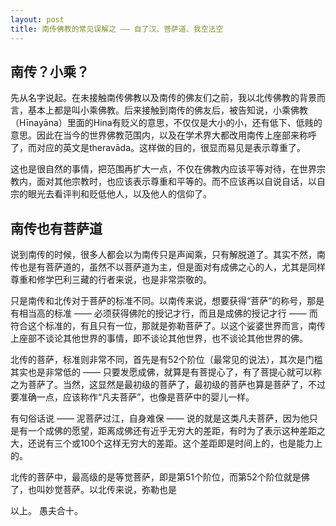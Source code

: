 ```yaml
---
layout: post
title: 南传佛教的常见误解之 —— 自了汉、菩萨道、我空法空
---
```


## 南传？小乘？

先从名字说起。在未接触南传佛教以及南传的佛友们之前，我以北传佛教的背景而言，基本上都是叫小乘佛教。后来接触到南传的佛友后，被告知说，小乘佛教（Hīnayāna）里面的Hina有贬义的意思，不仅仅是大小的小，还有低下、低贱的意思。因此在当今的世界佛教范围内，以及在学术界大都改用南传上座部来称呼了，而对应的英文是theravāda。这样做的目的，很显而易见是表示尊重了。

这也是很自然的事情，把范围再扩大一点，不仅在佛教内应该平等对待，在世界宗教内，面对其他宗教时，也应该表示尊重和平等的。而不应该再以自说自话，以自宗的眼光去看评判和贬低他人，以及他人的信仰了。

## 南传也有菩萨道

说到南传的时候，很多人都会以为南传只是声闻乘，只有解脱道了。其实不然，南传也是有菩萨道的，虽然不以菩萨道为主，但是面对有成佛之心的人，尤其是同样尊重和修学巴利三藏的行者来说，也是非常崇敬的。

只是南传和北传对于菩萨的标准不同。以南传来说，想要获得“菩萨”的称号，那是有相当高的标准 —— 必须获得佛陀的授记才行，而且是成佛的授记才行 —— 而符合这个标准的，有且只有一位，那就是弥勒菩萨了。以这个娑婆世界而言，南传上座部不谈论其他世界的事情，即不谈论其他世界，也不谈论其他世界的佛。

北传的菩萨，标准则非常不同，首先是有52个阶位（最常见的说法），其次是门槛其实也是非常低的 —— 只要发愿成佛，就算是有菩提心了，有了菩提心就可以称之为菩萨了。当然，这显然是最初级的菩萨了，最初级的菩萨也算是菩萨了，不过要准确一点，应该称作“凡夫菩萨”，也像是菩萨中的婴儿一样。

有句俗话说 —— 泥菩萨过江，自身难保 —— 说的就是这类凡夫菩萨，因为他只是有一个成佛的愿望，距离成佛还有近乎无穷大的差距，有时为了表示这种差距之大，还说有三个或100个这样无穷大的差距。这个差距即是时间上的，也是能力上的。

北传的菩萨中，最高级的是等觉菩萨，即是第51个阶位，而第52个阶位就是佛了，也叫妙觉菩萨。以北传来说，弥勒也是


以上。
愚夫合十。

